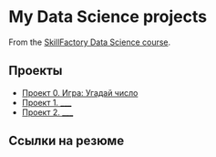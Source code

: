 # My Data Science projects

From the [SkillFactory Data Science course](https://skillfactory.ru/data-scientist).

## Проекты

* [Проект 0. Игра: Угадай число](https://github.com/Ekaterina-1989/SF_Data_Science/tree/main/Project_0)
* [Проект 1. ___](___)
* [Проект 2. ___](___)

## Ссылки на резюме
